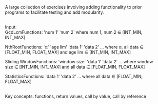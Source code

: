 A large collection of exercises involving adding functionality to prior programs to facilitate testing and add modularity.  
<br />

Input:  
GcdLcmFunctions: 'num 1' 'num 2' where num 1, num 2 ∈ [INT_MIN, INT_MAX]

NthRootFunctions: 'α' 'age lim' 'data 1' 'data 2' ... where α, all data ∈ [FLOAT_MIN, FLOAT_MAX] and age lim ∈ [INT_MIN, INT_MAX]

Sliding WindowFunctions: 'window size' 'data 1' 'data 2' ... where window size ∈ [INT_MIN, INT_MAX] and all data ∈ [FLOAT_MIN, FLOAT_MAX]

StatisticsFunctions: 'data 1' 'data 2' ... where all data ∈ [FLOAT_MIN, FLOAT_MAX]

<br />
Key concepts: functions, return values, call by value, call by reference
